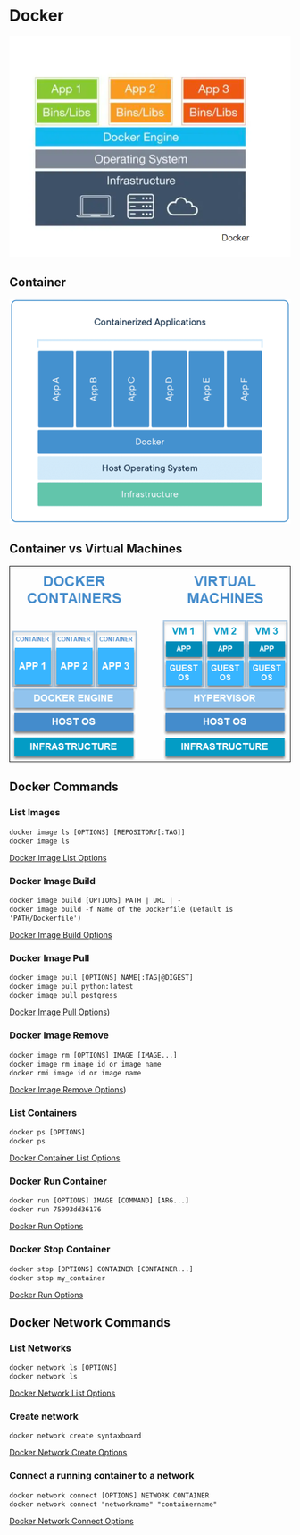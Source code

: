 # Docker 

![Docker](Docker.png)

## Container 
![Container](Container.png)

## Container vs Virtual Machines

![VM](container-vs-virtual-machine.png)


## Docker Commands

### List Images
```
docker image ls [OPTIONS] [REPOSITORY[:TAG]]
docker image ls

```
[Docker Image List Options](https://docs.docker.com/engine/reference/commandline/image_ls/)

### Docker Image Build
```
docker image build [OPTIONS] PATH | URL | -
docker image build -f Name of the Dockerfile (Default is 'PATH/Dockerfile')

```
[Docker Image Build Options](https://docs.docker.com/engine/reference/commandline/image_build/)

### Docker Image Pull
```
docker image pull [OPTIONS] NAME[:TAG|@DIGEST]
docker image pull python:latest
docker image pull postgress

```
[Docker Image Pull Options](https://docs.docker.com/engine/reference/commandline/image_pull/))

### Docker Image Remove
```
docker image rm [OPTIONS] IMAGE [IMAGE...]
docker image rm image id or image name
docker rmi image id or image name

```
[Docker Image Remove Options](https://docs.docker.com/engine/reference/commandline/image_pull/))

### List Containers
```
docker ps [OPTIONS]
docker ps

```
[Docker Container List Options](https://docs.docker.com/engine/reference/commandline/ps/)

### Docker Run Container
```
docker run [OPTIONS] IMAGE [COMMAND] [ARG...]
docker run 75993dd36176
```
[Docker Run Options](https://docs.docker.com/engine/reference/commandline/run/)

### Docker Stop Container
```
docker stop [OPTIONS] CONTAINER [CONTAINER...]
docker stop my_container

```
[Docker Run Options](https://docs.docker.com/engine/reference/commandline/stop/)

## Docker Network Commands

### List Networks
```
docker network ls [OPTIONS]
docker network ls

```
[Docker Network List Options](https://docs.docker.com/engine/reference/commandline/network_ls/)

### Create network
```
docker network create syntaxboard

```
[Docker Network Create Options](https://docs.docker.com/engine/reference/commandline/network_create/)

### Connect a running container to a network
```
docker network connect [OPTIONS] NETWORK CONTAINER
docker network connect "networkname" "containername"

```
[Docker Network Connect Options](https://docs.docker.com/engine/reference/commandline/network_connect/)



